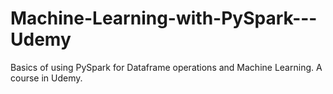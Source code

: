 # Machine-Learning-with-PySpark---Udemy
Basics of using PySpark for Dataframe operations and Machine Learning. A course in Udemy.
